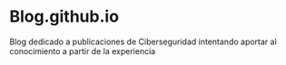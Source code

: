 # Blog.github.io
Blog dedicado a publicaciones de Ciberseguridad intentando aportar al conocimiento a partir de la experiencia
